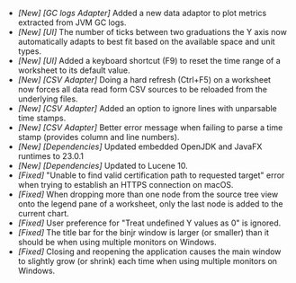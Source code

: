 * _[New] [GC logs Adapter]_ Added a new data adaptor to plot metrics extracted from JVM GC logs.  
* _[New] [UI]_ The number of ticks between two graduations the Y axis now automatically adapts to best fit based on the available space and unit types.
* _[New] [UI]_ Added a keyboard shortcut (F9) to reset the time range of a worksheet to its default value.  
* _[New] [CSV Adapter]_ Doing a hard refresh (Ctrl+F5) on a worksheet now forces all data read form CSV sources to be reloaded from the underlying files.
* _[New] [CSV Adapter]_ Added an option to ignore lines with unparsable time stamps.  
* _[New] [CSV Adapter]_ Better error message when failing to parse a time stamp (provides column and line numbers).  
* _[New] [Dependencies]_ Updated embedded OpenJDK and JavaFX runtimes to 23.0.1  
* _[New] [Dependencies]_ Updated to Lucene 10.  
* _[Fixed]_ "Unable to find valid certification path to requested target" error when trying to establish an HTTPS connection on macOS.  
* _[Fixed]_ When dropping more than one node from the source tree view onto the legend pane of a worksheet, only the last node is added to the current chart.  
* _[Fixed]_ User preference for "Treat undefined Y values as 0" is ignored.  
* _[Fixed]_ The title bar for the binjr window is larger (or smaller) than it should be when using multiple monitors on Windows.  
* _[Fixed]_ Closing and reopening the application causes the main window to slightly grow (or shrink) each time when using multiple monitors on Windows.  